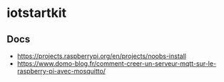 # iotstartkit


## Docs

-  https://projects.raspberrypi.org/en/projects/noobs-install
-  https://www.domo-blog.fr/comment-creer-un-serveur-mqtt-sur-le-raspberry-pi-avec-mosquitto/
